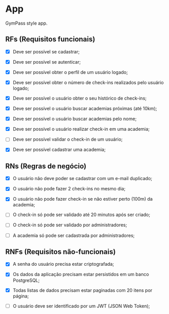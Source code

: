 # App
 

 
GymPass style app.
 

 
## RFs (Requisitos funcionais)
 

 
- [x] Deve ser possível se cadastrar;
 
- [x] Deve ser possível se autenticar;
 
- [x] Deve ser possível obter o perfil de um usuário logado;
 
- [x] Deve ser possível obter o número de check-ins realizados pelo usuário logado;
 
- [x] Deve ser possível o usuário obter o seu histórico de check-ins;

- [x] Deve ser possível o usuário buscar academias próximas (até 10km);
 
- [x] Deve ser possível o usuário buscar academias pelo nome;
 
- [x] Deve ser possível o usuário realizar check-in em uma academia;
 
- [ ] Deve ser possível validar o check-in de um usuário;
 
- [x] Deve ser possível cadastrar uma academia;
 

 
## RNs (Regras de negócio)
 

 
- [x] O usuário não deve poder se cadastrar com um e-mail duplicado;
 
- [x] O usuário não pode fazer 2 check-ins no mesmo dia;
 
- [x] O usuário não pode fazer check-in se não estiver perto (100m) da academia;
 
- [ ] O check-in só pode ser validado até 20 minutos após ser criado;
 
- [ ] O check-in só pode ser validado por administradores;
 
- [ ] A academia só pode ser cadastrada por administradores;
 

 
## RNFs (Requisitos não-funcionais)
 

 
- [x] A senha do usuário precisa estar criptografada;
 
- [x] Os dados da aplicação precisam estar persistidos em um banco PostgreSQL;
 
- [x] Todas listas de dados precisam estar paginadas com 20 itens por página;
 
- [ ] O usuário deve ser identificado por um JWT (JSON Web Token);